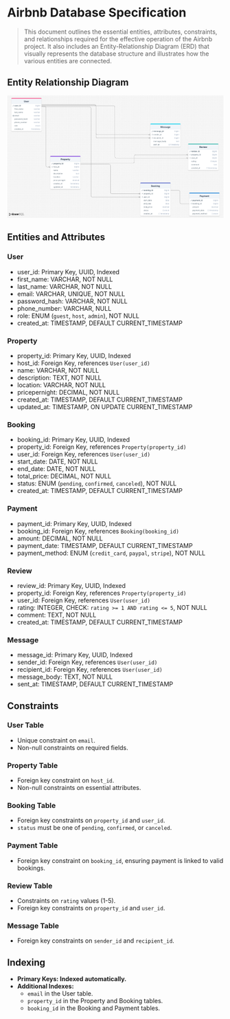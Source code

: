 # Airbnb Database Specification
> This document outlines the essential entities, attributes, constraints, and relationships required for the effective operation of the Airbnb project. It also includes an Entity-Relationship Diagram (ERD) that visually represents the database structure and illustrates how the various entities are connected.



## Entity Relationship Diagram
![](./db.png)

## Entities and Attributes
### User
  - user_id: Primary Key, UUID, Indexed
  - first_name: VARCHAR, NOT NULL
  - last_name: VARCHAR, NOT NULL
  - email: VARCHAR, UNIQUE, NOT NULL
  - password_hash: VARCHAR, NOT NULL
  - phone_number: VARCHAR, NULL
  - role: ENUM (`guest`, `host`, `admin`), NOT NULL
  - created_at: TIMESTAMP, DEFAULT CURRENT_TIMESTAMP

### Property
  - property_id: Primary Key, UUID, Indexed
  - host_id: Foreign Key, references `User(user_id)`
  - name: VARCHAR, NOT NULL
  - description: TEXT, NOT NULL
  - location: VARCHAR, NOT NULL
  - pricepernight: DECIMAL, NOT NULL
  - created_at: TIMESTAMP, DEFAULT CURRENT_TIMESTAMP
  - updated_at: TIMESTAMP, ON UPDATE CURRENT_TIMESTAMP


### Booking
  - booking_id: Primary Key, UUID, Indexed
  - property_id: Foreign Key, references `Property(property_id)`
  - user_id: Foreign Key, references `User(user_id)`
  - start_date: DATE, NOT NULL
  - end_date: DATE, NOT NULL
  - total_price: DECIMAL, NOT NULL
  - status: ENUM (`pending`, `confirmed`, `canceled`), NOT NULL
  - created_at: TIMESTAMP, DEFAULT CURRENT_TIMESTAMP

### Payment
  - payment_id: Primary Key, UUID, Indexed
  - booking_id: Foreign Key, references `Booking(booking_id)`
  - amount: DECIMAL, NOT NULL
  - payment_date: TIMESTAMP, DEFAULT CURRENT_TIMESTAMP
  - payment_method: ENUM (`credit_card`, `paypal`, `stripe`), NOT NULL


### Review
  - review_id: Primary Key, UUID, Indexed
  - property_id: Foreign Key, references `Property(property_id)`
  - user_id: Foreign Key, references `User(user_id)`
  - rating: INTEGER, CHECK: `rating >= 1 AND rating <= 5`, NOT NULL
  - comment: TEXT, NOT NULL
  - created_at: TIMESTAMP, DEFAULT CURRENT_TIMESTAMP


### Message
  - message_id: Primary Key, UUID, Indexed
  - sender_id: Foreign Key, references `User(user_id)`
  - recipient_id: Foreign Key, references `User(user_id)`
  - message_body: TEXT, NOT NULL
  - sent_at: TIMESTAMP, DEFAULT CURRENT_TIMESTAMP


## Constraints
### User Table
  - Unique constraint on `email`.
  - Non-null constraints on required fields.
### Property Table
  - Foreign key constraint on `host_id`.
  - Non-null constraints on essential attributes.
### Booking Table
  - Foreign key constraints on `property_id` and `user_id`.
  - `status` must be one of `pending`, `confirmed`, or `canceled`.
### Payment Table
  - Foreign key constraint on `booking_id`, ensuring payment is linked to valid bookings.
### Review Table
  - Constraints on `rating` values (1-5).
  - Foreign key constraints on `property_id` and `user_id`.
### Message Table
  - Foreign key constraints on `sender_id` and `recipient_id`.


## Indexing
  - **Primary Keys: Indexed automatically.**
  - **Additional Indexes:**
    - `email` in the User table.
    - `property_id` in the Property and Booking tables.
    - `booking_id` in the Booking and Payment tables.
